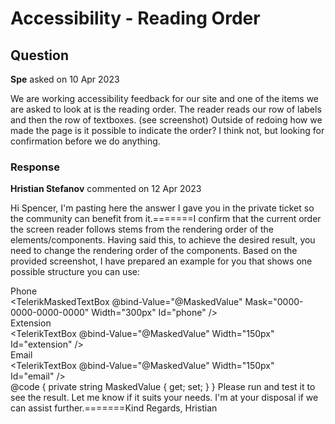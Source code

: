 # Accessibility - Reading Order

## Question

**Spe** asked on 10 Apr 2023

We are working accessibility feedback for our site and one of the items we are asked to look at is the reading order. The reader reads our row of labels and then the row of textboxes. (see screenshot) Outside of redoing how we made the page is it possible to indicate the order? I think not, but looking for confirmation before we do anything.

### Response

**Hristian Stefanov** commented on 12 Apr 2023

Hi Spencer, I'm pasting here the answer I gave you in the private ticket so the community can benefit from it.=======I confirm that the current order the screen reader follows stems from the rendering order of the elements/components. Having said this, to achieve the desired result, you need to change the rendering order of the components. Based on the provided screenshot, I have prepared an example for you that shows one possible structure you can use: <div style="display:inline-block;margin-right:10px;"> <label for="phone" style="display: block;"> Phone </label> <TelerikMaskedTextBox @bind-Value="@MaskedValue" Mask="0000-0000-0000-0000" Width="300px" Id="phone" /> </div> <div style="display:inline-block;margin-right:10px;"> <label for="extension" style="display: block;"> Extension </label> <TelerikTextBox @bind-Value="@MaskedValue" Width="150px" Id="extension" /> </div> <div style="display:inline-block;margin-right:10px;"> <label for="email" style="display: block;"> Email </label> <TelerikTextBox @bind-Value="@MaskedValue" Width="150px" Id="email" /> </div> @code {
private string MaskedValue { get; set; }
} Please run and test it to see the result. Let me know if it suits your needs. I'm at your disposal if we can assist further.=======Kind Regards, Hristian
